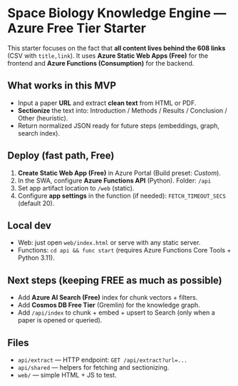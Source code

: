 # Space Biology Knowledge Engine — Azure Free Tier Starter

This starter focuses on the fact that **all content lives behind the 608 links** (CSV with `title,link`). 
It uses **Azure Static Web Apps (Free)** for the frontend and **Azure Functions (Consumption)** for the backend.

## What works in this MVP
- Input a paper **URL** and extract **clean text** from HTML or PDF.
- **Sectionize** the text into: Introduction / Methods / Results / Conclusion / Other (heuristic).
- Return normalized JSON ready for future steps (embeddings, graph, search index).

## Deploy (fast path, Free)
1. **Create Static Web App (Free)** in Azure Portal (Build preset: *Custom*).  
2. In the SWA, configure **Azure Functions API** (Python). Folder: `/api`  
3. Set app artifact location to `/web` (static).  
4. Configure **app settings** in the function (if needed): `FETCH_TIMEOUT_SECS` (default 20).

## Local dev
- Web: just open `web/index.html` or serve with any static server.
- Functions: `cd api && func start` (requires Azure Functions Core Tools + Python 3.11).

## Next steps (keeping FREE as much as possible)
- Add **Azure AI Search (Free)** index for chunk vectors + filters.
- Add **Cosmos DB Free Tier** (Gremlin) for the knowledge graph.
- Add `/api/index` to chunk + embed + upsert to Search (only when a paper is opened or queried).

## Files
- `api/extract` — HTTP endpoint: `GET /api/extract?url=...`
- `api/shared` — helpers for fetching and sectionizing.
- `web/` — simple HTML + JS to test.
